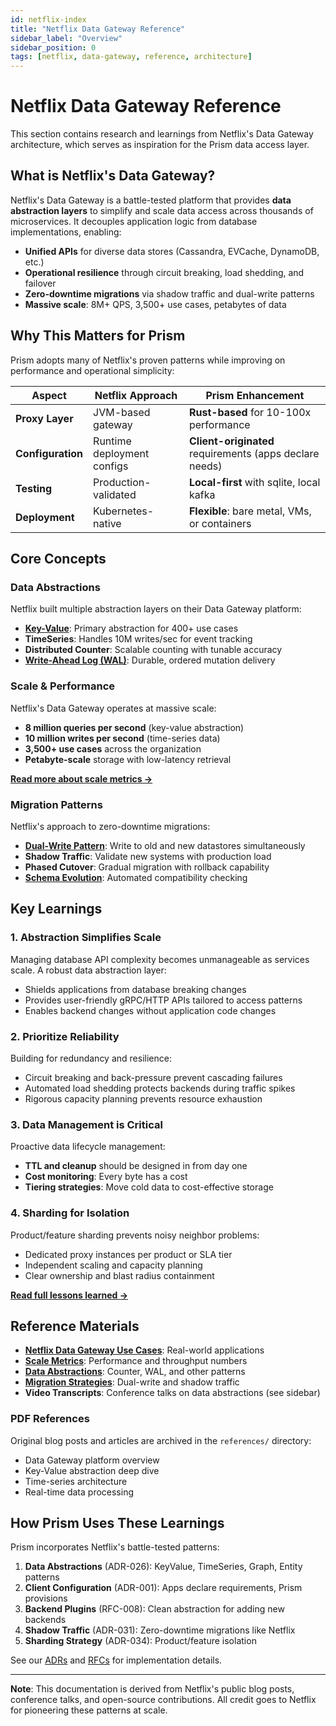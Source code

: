 ```yaml
---
id: netflix-index
title: "Netflix Data Gateway Reference"
sidebar_label: "Overview"
sidebar_position: 0
tags: [netflix, data-gateway, reference, architecture]
---
```


# Netflix Data Gateway Reference

This section contains research and learnings from Netflix's Data Gateway architecture, which serves as inspiration for the Prism data access layer.

## What is Netflix's Data Gateway?

Netflix's Data Gateway is a battle-tested platform that provides **data abstraction layers** to simplify and scale data access across thousands of microservices. It decouples application logic from database implementations, enabling:

- **Unified APIs** for diverse data stores (Cassandra, EVCache, DynamoDB, etc.)
- **Operational resilience** through circuit breaking, load shedding, and failover
- **Zero-downtime migrations** via shadow traffic and dual-write patterns
- **Massive scale**: 8M+ QPS, 3,500+ use cases, petabytes of data

## Why This Matters for Prism

Prism adopts many of Netflix's proven patterns while improving on performance and operational simplicity:

| Aspect | Netflix Approach | Prism Enhancement |
|--------|-----------------|-------------------|
| **Proxy Layer** | JVM-based gateway | **Rust-based** for 10-100x performance |
| **Configuration** | Runtime deployment configs | **Client-originated** requirements (apps declare needs) |
| **Testing** | Production-validated | **Local-first** with sqlite, local kafka |
| **Deployment** | Kubernetes-native | **Flexible**: bare metal, VMs, or containers |

## Core Concepts

### Data Abstractions

Netflix built multiple abstraction layers on their Data Gateway platform:

- **[Key-Value](/prism-data-layer/netflix/abstractions)**: Primary abstraction for 400+ use cases
- **TimeSeries**: Handles 10M writes/sec for event tracking
- **Distributed Counter**: Scalable counting with tunable accuracy
- **[Write-Ahead Log (WAL)](/prism-data-layer/netflix/write-ahead-log)**: Durable, ordered mutation delivery

### Scale & Performance

Netflix's Data Gateway operates at massive scale:

- **8 million queries per second** (key-value abstraction)
- **10 million writes per second** (time-series data)
- **3,500+ use cases** across the organization
- **Petabyte-scale** storage with low-latency retrieval

**[Read more about scale metrics →](/prism-data-layer/netflix/scale)**

### Migration Patterns

Netflix's approach to zero-downtime migrations:

- **[Dual-Write Pattern](/prism-data-layer/netflix/dual-write-migration)**: Write to old and new datastores simultaneously
- **Shadow Traffic**: Validate new systems with production load
- **Phased Cutover**: Gradual migration with rollback capability
- **[Schema Evolution](/prism-data-layer/netflix/data-evolve-migration)**: Automated compatibility checking

## Key Learnings

### 1. **Abstraction Simplifies Scale**

Managing database API complexity becomes unmanageable as services scale. A robust data abstraction layer:
- Shields applications from database breaking changes
- Provides user-friendly gRPC/HTTP APIs tailored to access patterns
- Enables backend changes without application code changes

### 2. **Prioritize Reliability**

Building for redundancy and resilience:
- Circuit breaking and back-pressure prevent cascading failures
- Automated load shedding protects backends during traffic spikes
- Rigorous capacity planning prevents resource exhaustion

### 3. **Data Management is Critical**

Proactive data lifecycle management:
- **TTL and cleanup** should be designed in from day one
- **Cost monitoring**: Every byte has a cost
- **Tiering strategies**: Move cold data to cost-effective storage

### 4. **Sharding for Isolation**

Product/feature sharding prevents noisy neighbor problems:
- Dedicated proxy instances per product or SLA tier
- Independent scaling and capacity planning
- Clear ownership and blast radius containment

**[Read full lessons learned →](/prism-data-layer/netflix/summary)**

## Reference Materials

- **[Netflix Data Gateway Use Cases](/prism-data-layer/netflix/key-use-cases)**: Real-world applications
- **[Scale Metrics](/prism-data-layer/netflix/scale)**: Performance and throughput numbers
- **[Data Abstractions](/prism-data-layer/netflix/abstractions)**: Counter, WAL, and other patterns
- **[Migration Strategies](/prism-data-layer/netflix/dual-write-migration)**: Dual-write and shadow traffic
- **Video Transcripts**: Conference talks on data abstractions (see sidebar)

### PDF References

Original blog posts and articles are archived in the `references/` directory:
- Data Gateway platform overview
- Key-Value abstraction deep dive
- Time-series architecture
- Real-time data processing

## How Prism Uses These Learnings

Prism incorporates Netflix's battle-tested patterns:

1. **Data Abstractions** (ADR-026): KeyValue, TimeSeries, Graph, Entity patterns
2. **Client Configuration** (ADR-001): Apps declare requirements, Prism provisions
3. **Backend Plugins** (RFC-008): Clean abstraction for adding new backends
4. **Shadow Traffic** (ADR-031): Zero-downtime migrations like Netflix
5. **Sharding Strategy** (ADR-034): Product/feature isolation

See our [ADRs](/prism-data-layer/adr) and [RFCs](/prism-data-layer/rfc) for implementation details.

---

**Note**: This documentation is derived from Netflix's public blog posts, conference talks, and open-source contributions. All credit goes to Netflix for pioneering these patterns at scale.
